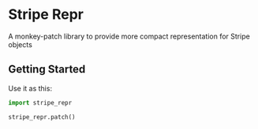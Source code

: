 # Stripe Repr

A monkey-patch library to provide more compact representation for Stripe objects

## Getting Started

Use it as this:

```python
import stripe_repr

stripe_repr.patch()
```
